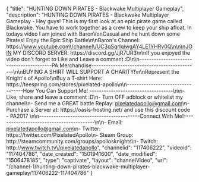 {
    "title": "HUNTING DOWN PIRATES - Blackwake Multiplayer Gameplay",
    "description": "HUNTING DOWN PIRATES - Blackwake Multiplayer Gameplay - Hey guys! This is my first look at an epic pirate game called Blackwake. You have to work together as a crew to keep your ship afloat. In todays video I am joined with BaronVonCasual and he hunt down some Pirates! Enjoy the Epic Ship Battle\n\nBaron's Channel: https:\/\/www.youtube.com\/channel\/UC3qSqrIqiwgAY4LE1YHRv0Q\n\n\nJOIN MY DISCORD SERVER: https:\/\/discord.gg\/JjR7UR3\n\nIf you enjoyed the video don't forget to Like and Leave a comment :D\n\n-----------------------------------------PA Merchandise---------------------------------------------\n\nBUYING A SHIRT WILL SUPPORT A CHARITY!\n\nRepresent the Knight's of Apollo!\nBuy a T-shirt Here: https:\/\/teespring.com\/stores\/pixelated-apollo\n\n----------------------------------How You Can Support Me! -----------------------------------\n\n- Like, share and leave a comment :D\n- Turn OFF adblock or whitelist my channel\n- Send me a GREAT battle Replay: pixelatedapollo@gmail.com\n- Purchase a Server at: https:\/\/oasis-hosting.net\/ and use this discount code - PA2017 \n\n------------------------------------------Connect With Me!-----------------------------------------\n\n- Email: pixelatedapollo@gmail.com\n- Twitter: https:\/\/twitter.com\/PixelatedApollo\n- Steam Group:  http:\/\/steamcommunity.com\/groups\/apollosknights\n- Twitch: http:\/\/www.twitch.tv\/pixelatedapollo",
    "channelid": "117406222",
    "videoid": "117404786",
    "date_created": "1501941600",
    "date_modified": "1506478185",
    "type": "captivate",
    "layout": "channelVideo",
    "url": "\/channel-1\/hunting-down-pirates-blackwake-multiplayer-gameplay\/117406222-117404786"
}